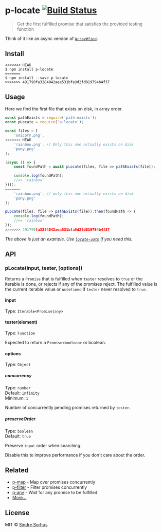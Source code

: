 # p-locate [![Build Status](https://travis-ci.org/sindresorhus/p-locate.svg?branch=master)](https://travis-ci.org/sindresorhus/p-locate)

> Get the first fulfilled promise that satisfies the provided testing function

Think of it like an async version of [`Array#find`](https://developer.mozilla.org/en/docs/Web/JavaScript/Reference/Global_Objects/Array/find).


## Install

```
<<<<<<< HEAD
$ npm install p-locate
=======
$ npm install --save p-locate
>>>>>>> 491790fa3284842aea531bfa9d2fd819794b4f37
```


## Usage

Here we find the first file that exists on disk, in array order.

```js
const pathExists = require('path-exists');
const pLocate = require('p-locate');

const files = [
	'unicorn.png',
<<<<<<< HEAD
	'rainbow.png', // Only this one actually exists on disk
	'pony.png'
];

(async () => {
	const foundPath = await pLocate(files, file => pathExists(file));

	console.log(foundPath);
	//=> 'rainbow'
})();
=======
	'rainbow.png', // only this one actually exists on disk
	'pony.png'
];

pLocate(files, file => pathExists(file)).then(foundPath => {
	console.log(foundPath);
	//=> 'rainbow'
});
>>>>>>> 491790fa3284842aea531bfa9d2fd819794b4f37
```

*The above is just an example. Use [`locate-path`](https://github.com/sindresorhus/locate-path) if you need this.*


## API

### pLocate(input, tester, [options])

Returns a `Promise` that is fulfilled when `tester` resolves to `true` or the iterable is done, or rejects if any of the promises reject. The fulfilled value is the current iterable value or `undefined` if `tester` never resolved to `true`.

#### input

Type: `Iterable<Promise|any>`

#### tester(element)

Type: `Function`

Expected to return a `Promise<boolean>` or boolean.

#### options

Type: `Object`

##### concurrency

Type: `number`<br>
Default: `Infinity`<br>
Minimum: `1`

Number of concurrently pending promises returned by `tester`.

##### preserveOrder

Type: `boolean`<br>
Default: `true`

Preserve `input` order when searching.

Disable this to improve performance if you don't care about the order.


## Related

- [p-map](https://github.com/sindresorhus/p-map) - Map over promises concurrently
- [p-filter](https://github.com/sindresorhus/p-filter) - Filter promises concurrently
- [p-any](https://github.com/sindresorhus/p-any) - Wait for any promise to be fulfilled
- [More…](https://github.com/sindresorhus/promise-fun)


## License

MIT © [Sindre Sorhus](https://sindresorhus.com)
